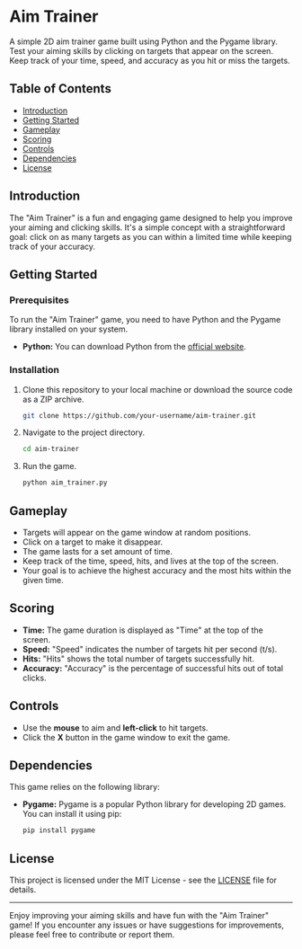 # Aim Trainer

A simple 2D aim trainer game built using Python and the Pygame library. Test your aiming skills by clicking on targets that appear on the screen. Keep track of your time, speed, and accuracy as you hit or miss the targets.

## Table of Contents

- [Introduction](#introduction)
- [Getting Started](#getting-started)
- [Gameplay](#gameplay)
- [Scoring](#scoring)
- [Controls](#controls)
- [Dependencies](#dependencies)
- [License](#license)

## Introduction

The "Aim Trainer" is a fun and engaging game designed to help you improve your aiming and clicking skills. It's a simple concept with a straightforward goal: click on as many targets as you can within a limited time while keeping track of your accuracy.

## Getting Started

### Prerequisites

To run the "Aim Trainer" game, you need to have Python and the Pygame library installed on your system.

- **Python:** You can download Python from the [official website](https://www.python.org/downloads/).

### Installation

1. Clone this repository to your local machine or download the source code as a ZIP archive.

   ```bash
   git clone https://github.com/your-username/aim-trainer.git
   ```

2. Navigate to the project directory.

   ```bash
   cd aim-trainer
   ```

3. Run the game.

   ```bash
   python aim_trainer.py
   ```

## Gameplay

- Targets will appear on the game window at random positions.
- Click on a target to make it disappear.
- The game lasts for a set amount of time.
- Keep track of the time, speed, hits, and lives at the top of the screen.
- Your goal is to achieve the highest accuracy and the most hits within the given time.

## Scoring

- **Time:** The game duration is displayed as "Time" at the top of the screen.
- **Speed:** "Speed" indicates the number of targets hit per second (t/s).
- **Hits:** "Hits" shows the total number of targets successfully hit.
- **Accuracy:** "Accuracy" is the percentage of successful hits out of total clicks.

## Controls

- Use the **mouse** to aim and **left-click** to hit targets.
- Click the **X** button in the game window to exit the game.

## Dependencies

This game relies on the following library:

- **Pygame:** Pygame is a popular Python library for developing 2D games. You can install it using pip:

   ```bash
   pip install pygame
   ```

## License

This project is licensed under the MIT License - see the [LICENSE](LICENSE) file for details.

---

Enjoy improving your aiming skills and have fun with the "Aim Trainer" game! If you encounter any issues or have suggestions for improvements, please feel free to contribute or report them.
